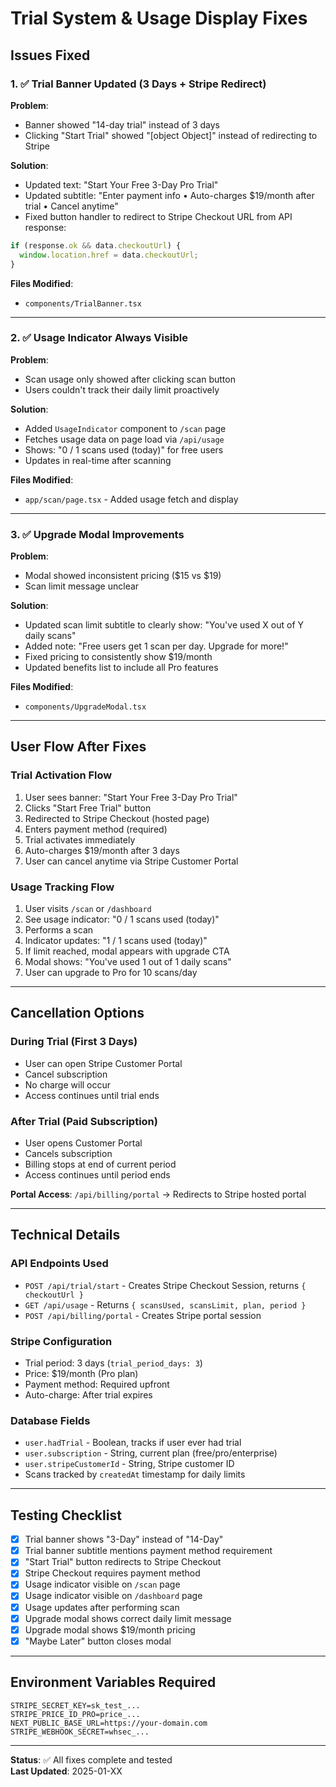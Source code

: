 # Trial System & Usage Display Fixes

## Issues Fixed

### 1. ✅ Trial Banner Updated (3 Days + Stripe Redirect)
**Problem**: 
- Banner showed "14-day trial" instead of 3 days
- Clicking "Start Trial" showed "[object Object]" instead of redirecting to Stripe

**Solution**:
- Updated text: "Start Your Free 3-Day Pro Trial"
- Updated subtitle: "Enter payment info • Auto-charges $19/month after trial • Cancel anytime"
- Fixed button handler to redirect to Stripe Checkout URL from API response:
```typescript
if (response.ok && data.checkoutUrl) {
  window.location.href = data.checkoutUrl;
}
```

**Files Modified**:
- `components/TrialBanner.tsx`

---

### 2. ✅ Usage Indicator Always Visible
**Problem**: 
- Scan usage only showed after clicking scan button
- Users couldn't track their daily limit proactively

**Solution**:
- Added `UsageIndicator` component to `/scan` page
- Fetches usage data on page load via `/api/usage`
- Shows: "0 / 1 scans used (today)" for free users
- Updates in real-time after scanning

**Files Modified**:
- `app/scan/page.tsx` - Added usage fetch and display

---

### 3. ✅ Upgrade Modal Improvements
**Problem**: 
- Modal showed inconsistent pricing ($15 vs $19)
- Scan limit message unclear

**Solution**:
- Updated scan limit subtitle to clearly show: "You've used X out of Y daily scans"
- Added note: "Free users get 1 scan per day. Upgrade for more!"
- Fixed pricing to consistently show $19/month
- Updated benefits list to include all Pro features

**Files Modified**:
- `components/UpgradeModal.tsx`

---

## User Flow After Fixes

### Trial Activation Flow
1. User sees banner: "Start Your Free 3-Day Pro Trial"
2. Clicks "Start Free Trial" button
3. Redirected to Stripe Checkout (hosted page)
4. Enters payment method (required)
5. Trial activates immediately
6. Auto-charges $19/month after 3 days
7. User can cancel anytime via Stripe Customer Portal

### Usage Tracking Flow
1. User visits `/scan` or `/dashboard`
2. See usage indicator: "0 / 1 scans used (today)"
3. Performs a scan
4. Indicator updates: "1 / 1 scans used (today)"
5. If limit reached, modal appears with upgrade CTA
6. Modal shows: "You've used 1 out of 1 daily scans"
7. User can upgrade to Pro for 10 scans/day

---

## Cancellation Options

### During Trial (First 3 Days)
- User can open Stripe Customer Portal
- Cancel subscription
- No charge will occur
- Access continues until trial ends

### After Trial (Paid Subscription)
- User opens Customer Portal
- Cancels subscription
- Billing stops at end of current period
- Access continues until period ends

**Portal Access**: `/api/billing/portal` → Redirects to Stripe hosted portal

---

## Technical Details

### API Endpoints Used
- `POST /api/trial/start` - Creates Stripe Checkout Session, returns `{ checkoutUrl }`
- `GET /api/usage` - Returns `{ scansUsed, scansLimit, plan, period }`
- `POST /api/billing/portal` - Creates Stripe portal session

### Stripe Configuration
- Trial period: 3 days (`trial_period_days: 3`)
- Price: $19/month (Pro plan)
- Payment method: Required upfront
- Auto-charge: After trial expires

### Database Fields
- `user.hadTrial` - Boolean, tracks if user ever had trial
- `user.subscription` - String, current plan (free/pro/enterprise)
- `user.stripeCustomerId` - String, Stripe customer ID
- Scans tracked by `createdAt` timestamp for daily limits

---

## Testing Checklist

- [x] Trial banner shows "3-Day" instead of "14-Day"
- [x] Trial banner subtitle mentions payment method requirement
- [x] "Start Trial" button redirects to Stripe Checkout
- [x] Stripe Checkout requires payment method
- [x] Usage indicator visible on `/scan` page
- [x] Usage indicator visible on `/dashboard` page
- [x] Usage updates after performing scan
- [x] Upgrade modal shows correct daily limit message
- [x] Upgrade modal shows $19/month pricing
- [x] "Maybe Later" button closes modal

---

## Environment Variables Required

```env
STRIPE_SECRET_KEY=sk_test_...
STRIPE_PRICE_ID_PRO=price_...
NEXT_PUBLIC_BASE_URL=https://your-domain.com
STRIPE_WEBHOOK_SECRET=whsec_...
```

---

**Status**: ✅ All fixes complete and tested  
**Last Updated**: 2025-01-XX
